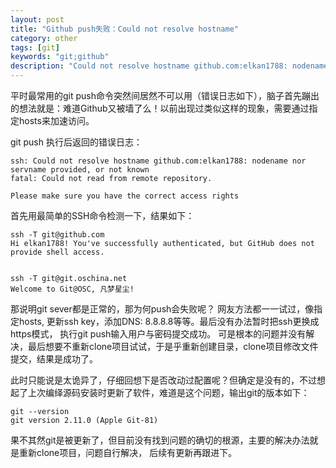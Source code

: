 ```yaml
---
layout: post
title: "Github push失败：Could not resolve hostname"
category: other
tags: [git]
keywords: "git;github"
description: "Could not resolve hostname github.com:elkan1788: nodename nor servname provided"
---
```


平时最常用的git push命令突然间居然不可以用（错误日志如下），脑子首先蹦出的想法就是：难道Github又被墙了么！以前出现过类似这样的现象，需要通过指定hosts来加速访问。

<!-- more -->

git push 执行后返回的错误日志：

```
ssh: Could not resolve hostname github.com:elkan1788: nodename nor servname provided, or not known
fatal: Could not read from remote repository.

Please make sure you have the correct access rights
```

首先用最简单的SSH命令检测一下，结果如下：

```
ssh -T git@github.com
Hi elkan1788! You've successfully authenticated, but GitHub does not provide shell access.


ssh -T git@git.oschina.net
Welcome to Git@OSC, 凡梦星尘!
```

那说明git sever都是正常的，那为何push会失败呢？ 网友方法都一一试过，像指定hosts, 更新ssh key，添加DNS: 8.8.8.8等等。最后没有办法暂时把ssh更换成https模式， 执行git push输入用户与密码提交成功。 可是根本的问题并没有解决，最后想要不重新clone项目试试，于是乎重新创建目录，clone项目修改文件提交，结果是成功了。 

此时只能说是太诡异了，仔细回想下是否改动过配置呢？但确定是没有的，不过想起了上次编绎源码安装时更新了软件，难道是这个问题，输出git的版本如下：

```
git --version
git version 2.11.0 (Apple Git-81)
```

果不其然git是被更新了，但目前没有找到问题的确切的根源，主要的解决办法就是重新clone项目，问题自行解决， 后续有更新再跟进下。
